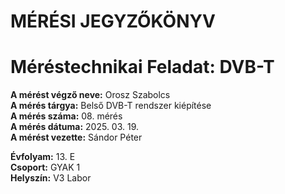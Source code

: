 
# MÉRÉSI JEGYZŐKÖNYV   
# Méréstechnikai Feladat: DVB-T     

**A mérést végző neve:** Orosz Szabolcs  
**A mérés tárgya:**  Belső DVB-T rendszer kiépítése     
**A mérés száma:** 08. mérés    
**A mérés dátuma:** 2025. 03. 19.    
**A mérést vezette:** Sándor Péter    

**Évfolyam:** 13. E  
**Csoport:** GYAK 1   
**Helyszín:** V3 Labor  
